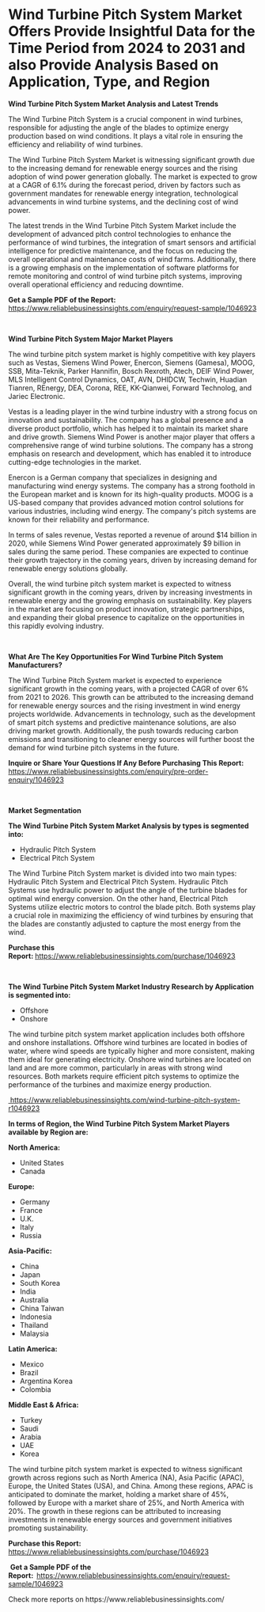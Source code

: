 <p><h1>Wind Turbine Pitch System Market Offers Provide Insightful Data for the Time Period from 2024 to 2031 and also Provide Analysis Based on Application, Type, and Region</h1></p><p><strong>Wind Turbine Pitch System Market Analysis and Latest Trends</strong></p>
<p><p>The Wind Turbine Pitch System is a crucial component in wind turbines, responsible for adjusting the angle of the blades to optimize energy production based on wind conditions. It plays a vital role in ensuring the efficiency and reliability of wind turbines.</p><p>The Wind Turbine Pitch System Market is witnessing significant growth due to the increasing demand for renewable energy sources and the rising adoption of wind power generation globally. The market is expected to grow at a CAGR of 6.1% during the forecast period, driven by factors such as government mandates for renewable energy integration, technological advancements in wind turbine systems, and the declining cost of wind power.</p><p>The latest trends in the Wind Turbine Pitch System Market include the development of advanced pitch control technologies to enhance the performance of wind turbines, the integration of smart sensors and artificial intelligence for predictive maintenance, and the focus on reducing the overall operational and maintenance costs of wind farms. Additionally, there is a growing emphasis on the implementation of software platforms for remote monitoring and control of wind turbine pitch systems, improving overall operational efficiency and reducing downtime.</p></p>
<p><strong>Get a Sample PDF of the Report:&nbsp;</strong> <a href="https://www.reliablebusinessinsights.com/enquiry/request-sample/1046923">https://www.reliablebusinessinsights.com/enquiry/request-sample/1046923</a></p>
<p>&nbsp;</p>
<p><strong>Wind Turbine Pitch System Major Market Players</strong></p>
<p><p>The wind turbine pitch system market is highly competitive with key players such as Vestas, Siemens Wind Power, Enercon, Siemens (Gamesa), MOOG, SSB, Mita-Teknik, Parker Hannifin, Bosch Rexroth, Atech, DEIF Wind Power, MLS Intelligent Control Dynamics, OAT, AVN, DHIDCW, Techwin, Huadian Tianren, REnergy, DEA, Corona, REE, KK-Qianwei, Forward Technolog, and Jariec Electronic.</p><p>Vestas is a leading player in the wind turbine industry with a strong focus on innovation and sustainability. The company has a global presence and a diverse product portfolio, which has helped it to maintain its market share and drive growth. Siemens Wind Power is another major player that offers a comprehensive range of wind turbine solutions. The company has a strong emphasis on research and development, which has enabled it to introduce cutting-edge technologies in the market.</p><p>Enercon is a German company that specializes in designing and manufacturing wind energy systems. The company has a strong foothold in the European market and is known for its high-quality products. MOOG is a US-based company that provides advanced motion control solutions for various industries, including wind energy. The company's pitch systems are known for their reliability and performance.</p><p>In terms of sales revenue, Vestas reported a revenue of around $14 billion in 2020, while Siemens Wind Power generated approximately $9 billion in sales during the same period. These companies are expected to continue their growth trajectory in the coming years, driven by increasing demand for renewable energy solutions globally.</p><p>Overall, the wind turbine pitch system market is expected to witness significant growth in the coming years, driven by increasing investments in renewable energy and the growing emphasis on sustainability. Key players in the market are focusing on product innovation, strategic partnerships, and expanding their global presence to capitalize on the opportunities in this rapidly evolving industry.</p></p>
<p>&nbsp;</p>
<p><strong>What Are The Key Opportunities For Wind Turbine Pitch System Manufacturers?</strong></p>
<p><p>The Wind Turbine Pitch System market is expected to experience significant growth in the coming years, with a projected CAGR of over 6% from 2021 to 2026. This growth can be attributed to the increasing demand for renewable energy sources and the rising investment in wind energy projects worldwide. Advancements in technology, such as the development of smart pitch systems and predictive maintenance solutions, are also driving market growth. Additionally, the push towards reducing carbon emissions and transitioning to cleaner energy sources will further boost the demand for wind turbine pitch systems in the future.</p></p>
<p><strong>Inquire or Share Your Questions If Any Before Purchasing This Report:</strong> <a href="https://www.reliablebusinessinsights.com/enquiry/pre-order-enquiry/1046923">https://www.reliablebusinessinsights.com/enquiry/pre-order-enquiry/1046923</a></p>
<p>&nbsp;</p>
<p><strong>Market Segmentation</strong></p>
<p><strong>The Wind Turbine Pitch System Market Analysis by types is segmented into:</strong></p>
<p><ul><li>Hydraulic Pitch System</li><li>Electrical Pitch System</li></ul></p>
<p><p>The Wind Turbine Pitch System market is divided into two main types: Hydraulic Pitch System and Electrical Pitch System. Hydraulic Pitch Systems use hydraulic power to adjust the angle of the turbine blades for optimal wind energy conversion. On the other hand, Electrical Pitch Systems utilize electric motors to control the blade pitch. Both systems play a crucial role in maximizing the efficiency of wind turbines by ensuring that the blades are constantly adjusted to capture the most energy from the wind.</p></p>
<p><strong>Purchase this Report:&nbsp;</strong><a href="https://www.reliablebusinessinsights.com/purchase/1046923">https://www.reliablebusinessinsights.com/purchase/1046923</a></p>
<p>&nbsp;</p>
<p><strong>The Wind Turbine Pitch System Market Industry Research by Application is segmented into:</strong></p>
<p><ul><li>Offshore</li><li>Onshore</li></ul></p>
<p><p>The wind turbine pitch system market application includes both offshore and onshore installations. Offshore wind turbines are located in bodies of water, where wind speeds are typically higher and more consistent, making them ideal for generating electricity. Onshore wind turbines are located on land and are more common, particularly in areas with strong wind resources. Both markets require efficient pitch systems to optimize the performance of the turbines and maximize energy production.</p></p>
<p><a href="https://www.reliablebusinessinsights.com/wind-turbine-pitch-system-r1046923">&nbsp;https://www.reliablebusinessinsights.com/wind-turbine-pitch-system-r1046923</a></p>
<p><strong>In terms of Region, the Wind Turbine Pitch System Market Players available by Region are:</strong></p>
<p>
    <p> <strong> North America: </strong>
        <ul>
            <li>United States</li>
            <li>Canada</li>
        </ul>
        </p> 
    <p> <strong> Europe: </strong>
        <ul>
            <li>Germany</li>
            <li>France</li>
            <li>U.K.</li>
            <li>Italy</li>
            <li>Russia</li>
        </ul>
        </p> 
    <p> <strong> Asia-Pacific: </strong>
        <ul>
            <li>China</li>
            <li>Japan</li>
            <li>South Korea</li>
            <li>India</li>
            <li>Australia</li>
            <li>China Taiwan</li>
            <li>Indonesia</li>
            <li>Thailand</li>
            <li>Malaysia</li>
        </ul>
        </p> 
    <p> <strong> Latin America: </strong>
        <ul>
            <li>Mexico</li>
            <li>Brazil</li>
            <li>Argentina Korea</li>
            <li>Colombia</li>
        </ul>
        </p> 
    <p> <strong> Middle East & Africa: </strong>
        <ul>
            <li>Turkey</li>
            <li>Saudi</li>
            <li>Arabia</li>
            <li>UAE</li>
            <li>Korea</li>
        </ul>
    </p>
    </p>
<p><p>The wind turbine pitch system market is expected to witness significant growth across regions such as North America (NA), Asia Pacific (APAC), Europe, the United States (USA), and China. Among these regions, APAC is anticipated to dominate the market, holding a market share of 45%, followed by Europe with a market share of 25%, and North America with 20%. The growth in these regions can be attributed to increasing investments in renewable energy sources and government initiatives promoting sustainability.</p></p>
<p><strong>Purchase this Report: </strong><a href="https://www.reliablebusinessinsights.com/purchase/1046923">https://www.reliablebusinessinsights.com/purchase/1046923</a></p>
<p>&nbsp;<strong>Get a Sample PDF of the Report:&nbsp;&nbsp;</strong><a href="https://www.reliablebusinessinsights.com/enquiry/request-sample/1046923">https://www.reliablebusinessinsights.com/enquiry/request-sample/1046923</a></p>
<p><strong></strong></p>
<p>Check more reports on https://www.reliablebusinessinsights.com/</p>